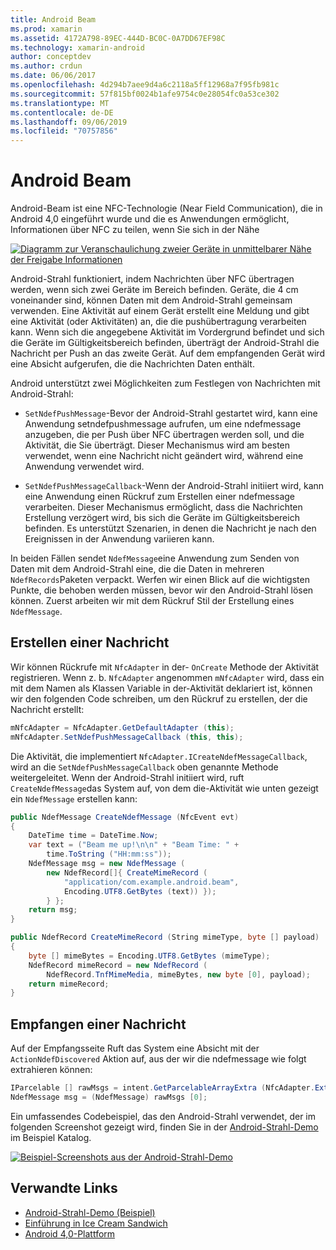 ```yaml
---
title: Android Beam
ms.prod: xamarin
ms.assetid: 4172A798-89EC-444D-BC0C-0A7DD67EF98C
ms.technology: xamarin-android
author: conceptdev
ms.author: crdun
ms.date: 06/06/2017
ms.openlocfilehash: 4d294b7aee9d4a6c2118a5ff12968a7f95fb981c
ms.sourcegitcommit: 57f815bf0024b1afe9754c0e28054fc0a53ce302
ms.translationtype: MT
ms.contentlocale: de-DE
ms.lasthandoff: 09/06/2019
ms.locfileid: "70757856"
---
```

# <a name="android-beam"></a>Android Beam

Android-Beam ist eine NFC-Technologie (Near Field Communication), die in Android 4,0 eingeführt wurde und die es Anwendungen ermöglicht, Informationen über NFC zu teilen, wenn Sie sich in der Nähe

[![Diagramm zur Veranschaulichung zweier Geräte in unmittelbarer Nähe der Freigabe Informationen](android-beam-images/androidbeam.png)](android-beam-images/androidbeam.png#lightbox)

Android-Strahl funktioniert, indem Nachrichten über NFC übertragen werden, wenn sich zwei Geräte im Bereich befinden. Geräte, die 4 cm voneinander sind, können Daten mit dem Android-Strahl gemeinsam verwenden. Eine Aktivität auf einem Gerät erstellt eine Meldung und gibt eine Aktivität (oder Aktivitäten) an, die die pushübertragung verarbeiten kann. Wenn sich die angegebene Aktivität im Vordergrund befindet und sich die Geräte im Gültigkeitsbereich befinden, überträgt der Android-Strahl die Nachricht per Push an das zweite Gerät. Auf dem empfangenden Gerät wird eine Absicht aufgerufen, die die Nachrichten Daten enthält.

Android unterstützt zwei Möglichkeiten zum Festlegen von Nachrichten mit Android-Strahl:

- `SetNdefPushMessage`-Bevor der Android-Strahl gestartet wird, kann eine Anwendung setndefpushmessage aufrufen, um eine ndefmessage anzugeben, die per Push über NFC übertragen werden soll, und die Aktivität, die Sie überträgt. Dieser Mechanismus wird am besten verwendet, wenn eine Nachricht nicht geändert wird, während eine Anwendung verwendet wird.

- `SetNdefPushMessageCallback`-Wenn der Android-Strahl initiiert wird, kann eine Anwendung einen Rückruf zum Erstellen einer ndefmessage verarbeiten. Dieser Mechanismus ermöglicht, dass die Nachrichten Erstellung verzögert wird, bis sich die Geräte im Gültigkeitsbereich befinden. Es unterstützt Szenarien, in denen die Nachricht je nach den Ereignissen in der Anwendung variieren kann.

In beiden Fällen sendet `NdefMessage`eine Anwendung zum Senden von Daten mit dem Android-Strahl eine, die die Daten in mehreren `NdefRecords`Paketen verpackt. Werfen wir einen Blick auf die wichtigsten Punkte, die behoben werden müssen, bevor wir den Android-Strahl lösen können. Zuerst arbeiten wir mit dem Rückruf Stil der Erstellung eines `NdefMessage`.

## <a name="creating-a-message"></a>Erstellen einer Nachricht

Wir können Rückrufe mit `NfcAdapter` in der- `OnCreate` Methode der Aktivität registrieren. Wenn z. b. `NfcAdapter` angenommen `mNfcAdapter` wird, dass ein mit dem Namen als Klassen Variable in der-Aktivität deklariert ist, können wir den folgenden Code schreiben, um den Rückruf zu erstellen, der die Nachricht erstellt:

```csharp
mNfcAdapter = NfcAdapter.GetDefaultAdapter (this);
mNfcAdapter.SetNdefPushMessageCallback (this, this);
```

Die Aktivität, die implementiert `NfcAdapter.ICreateNdefMessageCallback`, wird an die `SetNdefPushMessageCallback` oben genannte Methode weitergeleitet. Wenn der Android-Strahl initiiert wird, ruft `CreateNdefMessage`das System auf, von dem die-Aktivität wie unten gezeigt ein `NdefMessage` erstellen kann:

```csharp
public NdefMessage CreateNdefMessage (NfcEvent evt)
{
    DateTime time = DateTime.Now;
    var text = ("Beam me up!\n\n" + "Beam Time: " +
        time.ToString ("HH:mm:ss"));
    NdefMessage msg = new NdefMessage (
        new NdefRecord[]{ CreateMimeRecord (
            "application/com.example.android.beam",
            Encoding.UTF8.GetBytes (text)) });
        } };
    return msg;
}

public NdefRecord CreateMimeRecord (String mimeType, byte [] payload)
{
    byte [] mimeBytes = Encoding.UTF8.GetBytes (mimeType);
    NdefRecord mimeRecord = new NdefRecord (
        NdefRecord.TnfMimeMedia, mimeBytes, new byte [0], payload);
    return mimeRecord;
}
```

## <a name="receiving-a-message"></a>Empfangen einer Nachricht

Auf der Empfangsseite Ruft das System eine Absicht mit der `ActionNdefDiscovered` Aktion auf, aus der wir die ndefmessage wie folgt extrahieren können:

```csharp
IParcelable [] rawMsgs = intent.GetParcelableArrayExtra (NfcAdapter.ExtraNdefMessages);
NdefMessage msg = (NdefMessage) rawMsgs [0];
```

Ein umfassendes Codebeispiel, das den Android-Strahl verwendet, der im folgenden Screenshot gezeigt wird, finden Sie in der [Android-Strahl-Demo](https://docs.microsoft.com/samples/xamarin/monodroid-samples/androidbeamdemo) im Beispiel Katalog.

[![Beispiel-Screenshots aus der Android-Strahl-Demo](android-beam-images/24.png)](android-beam-images/24.png#lightbox)

## <a name="related-links"></a>Verwandte Links

- [Android-Strahl-Demo (Beispiel)](https://docs.microsoft.com/samples/xamarin/monodroid-samples/androidbeamdemo)
- [Einführung in Ice Cream Sandwich](http://www.android.com/about/ice-cream-sandwich/)
- [Android 4,0-Plattform](https://developer.android.com/sdk/android-4.0.html)
